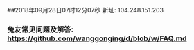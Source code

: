 ##2018年09月28日07时12分07秒 新址: 104.248.151.203
### 兔友常见问题及解答: https://github.com/wanggonging/d/blob/w/FAQ.md
